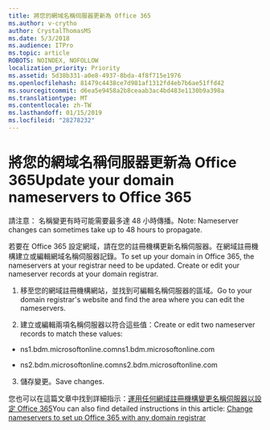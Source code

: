 ```yaml
---
title: 將您的網域名稱伺服器更新為 Office 365
ms.author: v-crytho
author: CrystalThomasMS
ms.date: 5/3/2018
ms.audience: ITPro
ms.topic: article
ROBOTS: NOINDEX, NOFOLLOW
localization_priority: Priority
ms.assetid: 5d38b331-a0e8-4937-8bda-4f8f715e1976
ms.openlocfilehash: 81479c4438ce7d981af1312fd4eb7b6ae51ffd42
ms.sourcegitcommit: d6ea5e9458a2b8ceaab3ac4bd483e1130b9a398a
ms.translationtype: MT
ms.contentlocale: zh-TW
ms.lasthandoff: 01/15/2019
ms.locfileid: "28278232"
---
```

# <a name="update-your-domain-nameservers-to-office-365"></a><span data-ttu-id="dcaaa-102">將您的網域名稱伺服器更新為 Office 365</span><span class="sxs-lookup"><span data-stu-id="dcaaa-102">Update your domain nameservers to Office 365</span></span>

<span data-ttu-id="dcaaa-103">請注意： 名稱變更有時可能需要最多達 48 小時傳播。</span><span class="sxs-lookup"><span data-stu-id="dcaaa-103">Note: Nameserver changes can sometimes take up to 48 hours to propagate.</span></span>
  
<span data-ttu-id="dcaaa-p101">若要在 Office 365 設定網域，請在您的註冊機構更新名稱伺服器。在網域註冊機構建立或編輯網域名稱伺服器記錄。</span><span class="sxs-lookup"><span data-stu-id="dcaaa-p101">To set up your domain in Office 365, the nameservers at your registrar need to be updated. Create or edit your nameserver records at your domain registrar.</span></span>
  
1. <span data-ttu-id="dcaaa-106">移至您的網域註冊機構網站，並找到可編輯名稱伺服器的區域。</span><span class="sxs-lookup"><span data-stu-id="dcaaa-106">Go to your domain registrar's website and find the area where you can edit the nameservers.</span></span>
    
2. <span data-ttu-id="dcaaa-107">建立或編輯兩項名稱伺服器以符合這些值：</span><span class="sxs-lookup"><span data-stu-id="dcaaa-107">Create or edit two nameserver records to match these values:</span></span>
    
  - <span data-ttu-id="dcaaa-108">ns1.bdm.microsoftonline.com</span><span class="sxs-lookup"><span data-stu-id="dcaaa-108">ns1.bdm.microsoftonline.com</span></span>
    
  - <span data-ttu-id="dcaaa-109">ns2.bdm.microsoftonline.com</span><span class="sxs-lookup"><span data-stu-id="dcaaa-109">ns2.bdm.microsoftonline.com</span></span>
    
3. <span data-ttu-id="dcaaa-110">儲存變更。</span><span class="sxs-lookup"><span data-stu-id="dcaaa-110">Save changes.</span></span>
    
<span data-ttu-id="dcaaa-111">您也可以在這篇文章中找到詳細指示：[運用任何網域註冊機構變更名稱伺服器以設定 Office 365](https://support.office.com/article/https://support.office.com/en-us/article/Change-nameservers-at-any-domain-registrar-to-set-up-Office-365-a8b487a9-2a45-4581-9dc4-5d28a47010a2.aspx)</span><span class="sxs-lookup"><span data-stu-id="dcaaa-111">You can also find detailed instructions in this article: [Change nameservers to set up Office 365 with any domain registrar](https://support.office.com/article/https://support.office.com/en-us/article/Change-nameservers-at-any-domain-registrar-to-set-up-Office-365-a8b487a9-2a45-4581-9dc4-5d28a47010a2.aspx)</span></span>
  

